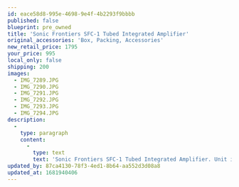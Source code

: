 ```yaml
---
id: eace58d8-995e-4698-9e4f-4b2293f9bbbb
published: false
blueprint: pre_owned
title: 'Sonic Frontiers SFC-1 Tubed Integrated Amplifier'
original_accessories: 'Box, Packing, Accessories'
new_retail_price: 1795
your_price: 995
local_only: false
shipping: 200
images:
  - IMG_7289.JPG
  - IMG_7290.JPG
  - IMG_7291.JPG
  - IMG_7292.JPG
  - IMG_7293.JPG
  - IMG_7294.JPG
description:
  -
    type: paragraph
    content:
      -
        type: text
        text: 'Sonic Frontiers SFC-1 Tubed Integrated Amplifier. Unit is in excellent physical and functional condition with original box and packing. 40 watts per channel of excellent sounding tube power - great dynamics, detail and surprising bass extension and control. Unit sold as new for $1,795.00'
updated_by: 87ca4130-78f3-4ed1-8b64-aa552d3d08a8
updated_at: 1681940406
---
```

